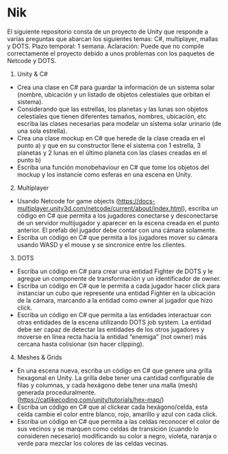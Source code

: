 # Nik
El siguiente repositorio consta de un proyecto de Unity que responde a varias preguntas que abarcan los siguientes temas: C#, multiplayer, mallas y DOTS. Plazo temporal: 1 semana.
Aclaración: Puede que no compile correctamente el proyecto debido a unos problemas con los paquetes de Netcode y DOTS.

1. Unity & C#

- Crea una clase en C# para guardar la información de un sistema solar (nombre, ubicación y un listado de objetos celestiales que orbitan el sistema).
- Considerando que las estrellas, los planetas y las lunas son objetos celestiales que tienen diferentes tamaños, nombres, ubicación, etc escriba las clases necesarias para modelar un sistema solar urinario (de una sola estrella).
- Crea una clase mockup en C# que herede de la clase creada en el punto a) y que en su constructor llene el sistema con 1 estrella, 3 planetas y 2 lunas en el último planeta con las clases creadas en el punto b)
- Escriba una función monobehaviour en C# que tome los objetos del mockup y los instancie como esferas en una escena en Unity.

2. Multiplayer
- Usando Netcode for game objects (https://docs-multiplayer.unity3d.com/netcode/current/about/index.html), escriba un código en C# que permita a los jugadores conectarse y desconectarse de un servidor multijugador y aparecer en la escena creada en el punto anterior. El prefab del jugador debe contar con una cámara solamente.
- Escriba un código en C# que permita a los jugadores mover su cámara usando WASD y el mouse y se sincronice entre los clientes.
3. DOTS
- Escriba un código en C# para crear una entidad Fighter de DOTS y le agregue un componente de transformación y un identificador de owner.
- Escriba un código en C# que le permita a cada jugador hacer click para instanciar un cubo que represente una entidad Fighter en la ubicación de la cámara, marcando a la entidad como owner al jugador que hizo click.
- Escriba un código en C# que permita a las entidades interactuar con otras entidades de la escena utilizando DOTS job system. La entidad debe ser capaz de detectar las entidades de los otros jugadores y moverse en línea recta hacia la entidad “enemiga” (not owner) más cercana hasta colisionar (sin hacer clipping).
4. Meshes & Grids
- En una escena nueva, escriba un código en C# que genere una grilla hexagonal en Unity. La grilla debe tener una cantidad configurable de filas y columnas, y cada hexágono debe tener una malla (mesh) generada proceduralmente. (https://catlikecoding.com/unity/tutorials/hex-map/)
- Escriba un código en C# que al clickear cada hexágono/celda, esta celda cambie el color entre blanco, rojo, amarillo y azul con cada click.
- Escriba un código en C# que permita a las celdas reconocer el color de sus vecinos y se marquen como celdas de transición (cuando lo consideren necesario) modificando su color a negro, violeta, naranja o verde para mezclar los colores de las celdas vecinas.
